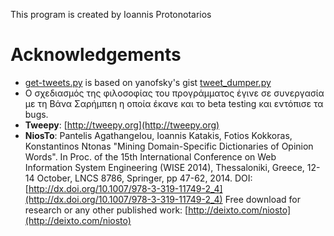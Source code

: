 This program is created by Ioannis Protonotarios

# Acknowledgements

* [get-tweets.py](https://github.com/Protonotarios/get-tweets/blob/master/get-tweets.py)
is based on yanofsky's gist [tweet_dumper.py](https://gist.github.com/yanofsky/5436496)
* Ο σχεδιασμός της φιλοσοφίας του προγράμματος έγινε σε συνεργασία με τη 
Βάνα Σαρήμπεη η οποία έκανε και το beta testing και εντόπισε τα bugs.
* **Tweepy**: [http://tweepy.org](http://tweepy.org)
* **NiosTo**: 
Pantelis Agathangelou, Ioannis Katakis, Fotios Kokkoras, Konstantinos Ntonas
"Mining Domain-Specific Dictionaries of Opinion Words". In Proc. of the  15th
International Conference on Web Information System Engineering (WISE 2014),
Thessaloniki, Greece, 12-14 October, LNCS 8786, Springer, pp 47-62, 2014.
DOI: [http://dx.doi.org/10.1007/978-3-319-11749-2_4](http://dx.doi.org/10.1007/978-3-319-11749-2_4)
Free download for research or any other published work: [http://deixto.com/niosto](http://deixto.com/niosto)